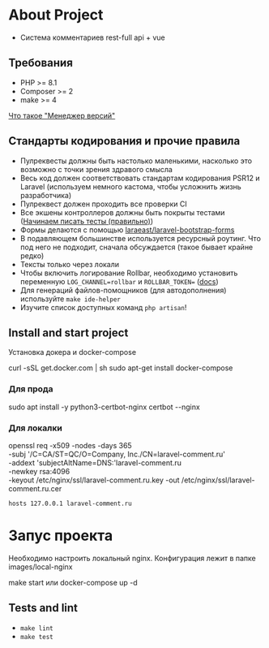 
# About Project

- Система комментариев rest-full api + vue

## Требования

* PHP >= 8.1
* Composer >= 2
* make >= 4

[Что такое "Менеджер версий"](https://guides.hexlet.io/version_managers/)

## Стандарты кодирования и прочие правила

* Пулреквесты должны быть настолько маленькими, насколько это возможно с точки зрения здравого смысла
* Весь код должен соответствовать стандартам кодирования PSR12 и Laravel (используем немного кастома, чтобы усложнить жизнь разработчика)
* Пулреквест должен проходить все проверки CI
* Все экшены контроллеров должны быть покрыты тестами ([Начинаем писать тесты (правильно)](https://ru.hexlet.io/blog/posts/how-to-test-code))
* Формы делаются с помощью [laraeast/laravel-bootstrap-forms](https://github.com/laraeast/laravel-bootstrap-forms)
* В подавляющем большинстве используется ресурсный роутинг. Что под него не подходит, сначала обсуждается (такое бывает крайне редко)
* Тексты только через локали
* Чтобы включить логирование Rollbar, необходимо установить переменную `LOG_CHANNEL=rollbar` и `ROLLBAR_TOKEN=` ([docs](https://docs.rollbar.com/docs/laravel))
* Для генераций файлов-помощников (для автодополнения) используйте `make ide-helper`
* Изучите список доступных команд `php artisan`!



## Install and start project
Установка докера и docker-compose

curl -sSL get.docker.com | sh
sudo apt-get install docker-compose

### Для прода

sudo apt install -y python3-certbot-nginx
certbot --nginx

### Для локалки
openssl req -x509 -nodes -days 365 \
-subj '/C=CA/ST=QC/O=Company, Inc./CN=laravel-comment.ru' \
-addext 'subjectAltName=DNS:'laravel-comment.ru \
-newkey rsa:4096 \
-keyout /etc/nginx/ssl/laravel-comment.ru.key -out /etc/nginx/ssl/laravel-comment.ru.cer

```
hosts 127.0.0.1 laravel-comment.ru
```

# Запус проекта
Необходимо настроить локальный nginx.
Конфигурация лежит в папке images/local-nginx

make start или docker-compose up -d

## Tests and lint

* `make lint`
* `make test`


